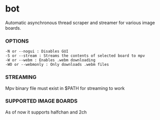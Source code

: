 # bot
Automatic asynchronous thread scraper and streamer for various image boards. 

### OPTIONS
```
-N or --nogui : Disables GUI
-S or --stream : Streams the contents of selected board to mpv
-W or --webm : Enables .webm downloading
-WO or --webmonly : Only downloads .webm files
```
### STREAMING
Mpv binary file must exist in $PATH for streaming to work

### SUPPORTED IMAGE BOARDS
As of now it supports halfchan and 2ch
